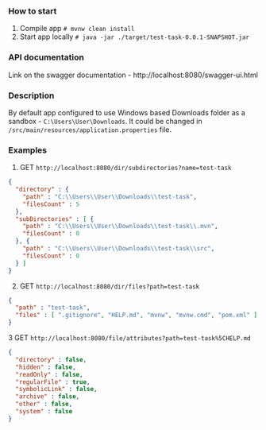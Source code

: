 ### How to start
1. Compile app `# mvnw clean install`
2. Start app locally `# java -jar ./target/test-task-0.0.1-SNAPSHOT.jar`

### API documentation
Link on the swagger documentation - http://localhost:8080/swagger-ui.html

### Description
By default app configured to use Windows based Downloads folder as a sandbox - `C:\Users\User\Downloads`.
It could be changed in `/src/main/resources/application.properties` file.

### Examples
1. GET `http://localhost:8080/dir/subdirectories?name=test-task` 
```json
{
  "directory" : {
    "path" : "C:\\Users\\User\\Downloads\\test-task",
    "filesCount" : 5
  },
  "subDirectories" : [ {
    "path" : "C:\\Users\\User\\Downloads\\test-task\\.mvn",
    "filesCount" : 0
  }, {
    "path" : "C:\\Users\\User\\Downloads\\test-task\\src",
    "filesCount" : 0
  } ]
}
```

2. GET `http://localhost:8080/dir/files?path=test-task`
```json
{
  "path" : "test-task",
  "files" : [ ".gitignore", "HELP.md", "mvnw", "mvnw.cmd", "pom.xml" ]
}
```

3 GET `http://localhost:8080/file/attributes?path=test-task%5CHELP.md`
```json
{
  "directory" : false,
  "hidden" : false,
  "readOnly" : false,
  "regularFile" : true,
  "symbolicLink" : false,
  "archive" : false,
  "other" : false,
  "system" : false
}
```